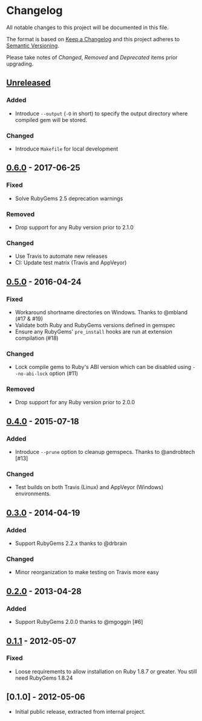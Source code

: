 # Changelog

All notable changes to this project will be documented in this file.

The format is based on [Keep a Changelog](http://keepachangelog.com/en/1.0.0/)
and this project adheres to [Semantic Versioning](http://semver.org/spec/v2.0.0.html).

Please take notes of *Changed*, *Removed* and *Deprecated* items prior
upgrading.

## [Unreleased]

### Added
- Introduce `--output` (`-O` in short) to specify the output directory where
  compiled gem will be stored.

### Changed
- Introduce `Makefile` for local development

## [0.6.0] - 2017-06-25

### Fixed
- Solve RubyGems 2.5 deprecation warnings

### Removed
- Drop support for any Ruby version prior to 2.1.0

### Changed
- Use Travis to automate new releases
- CI: Update test matrix (Travis and AppVeyor)

## [0.5.0] - 2016-04-24

### Fixed
- Workaround shortname directories on Windows. Thanks to @mbland (#17 & #19)
- Validate both Ruby and RubyGems versions defined in gemspec
- Ensure any RubyGems' `pre_install` hooks are run at extension compilation (#18)

### Changed
- Lock compile gems to Ruby's ABI version which can be disabled using
  `--no-abi-lock` option (#11)

### Removed
- Drop support for any Ruby version prior to 2.0.0

## [0.4.0] - 2015-07-18

### Added
- Introduce `--prune` option to cleanup gemspecs. Thanks to @androbtech [#13]

### Changed
- Test builds on both Travis (Linux) and AppVeyor (Windows) environments.

## [0.3.0] - 2014-04-19

### Added
- Support RubyGems 2.2.x thanks to @drbrain

### Changed
- Minor reorganization to make testing on Travis more easy

## [0.2.0] - 2013-04-28

### Added
- Support RubyGems 2.0.0 thanks to @mgoggin [#6]

## [0.1.1] - 2012-05-07

### Fixed
- Loose requirements to allow installation on Ruby 1.8.7 or greater. You
  still need RubyGems 1.8.24

## [0.1.0] - 2012-05-06

- Initial public release, extracted from internal project.

[Unreleased]: https://github.com/luislavena/gem-compiler/compare/v0.6.0...HEAD
[0.6.0]: https://github.com/luislavena/gem-compiler/compare/v0.5.0...v0.6.0
[0.5.0]: https://github.com/luislavena/gem-compiler/compare/v0.4.0...v0.5.0
[0.4.0]: https://github.com/luislavena/gem-compiler/compare/v0.3.0...v0.4.0
[0.3.0]: https://github.com/luislavena/gem-compiler/compare/v0.2.0...v0.3.0
[0.2.0]: https://github.com/luislavena/gem-compiler/compare/v0.1.1...v0.2.0
[0.1.1]: https://github.com/luislavena/gem-compiler/compare/v0.1.0...v0.1.1
